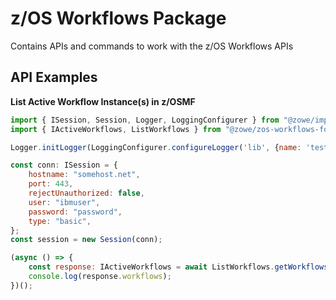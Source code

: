 # z/OS Workflows Package

Contains APIs and commands to work with the z/OS Workflows APIs

## API Examples

**List Active Workflow Instance(s) in z/OSMF**

```javascript
import { ISession, Session, Logger, LoggingConfigurer } from "@zowe/imperative";
import { IActiveWorkflows, ListWorkflows } from "@zowe/zos-workflows-for-zowe-sdk";

Logger.initLogger(LoggingConfigurer.configureLogger('lib', {name: 'test'}));

const conn: ISession = {
    hostname: "somehost.net",
    port: 443,
    rejectUnauthorized: false,
    user: "ibmuser",
    password: "password",
    type: "basic",
};
const session = new Session(conn);

(async () => {
    const response: IActiveWorkflows = await ListWorkflows.getWorkflows(session);
    console.log(response.workflows);
})();
```
